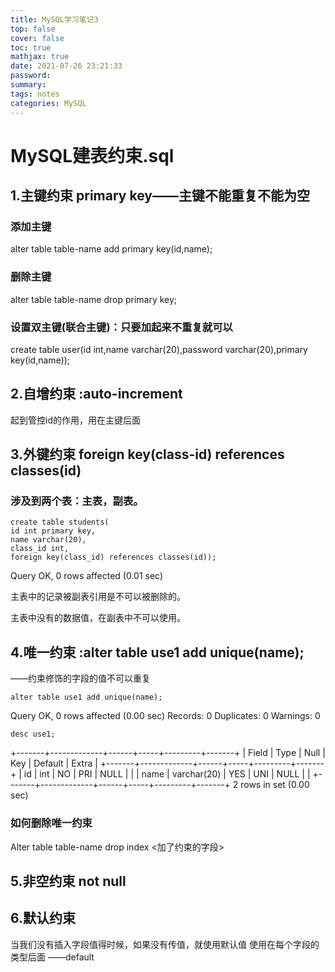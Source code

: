 ```yaml
---
title: MySQL学习笔记3
top: false
cover: false
toc: true
mathjax: true
date: 2021-07-26 23:21:33
password:
summary:
tags: notes
categories: MySQL
---
```

# MySQL建表约束.sql

## 1.主键约束 primary key——主键不能重复不能为空

### 添加主键
alter table table-name add primary key(id,name);

### 删除主键
alter table table-name drop primary key;

### 设置双主键(联合主键)：只要加起来不重复就可以
create table user(id int,name varchar(20),password varchar(20),primary key(id,name));

## 2.自增约束 :auto-increment
起到管控id的作用，用在主键后面

## 3.外键约束   foreign key(class-id) references classes(id)

### 涉及到两个表：主表，副表。
```
create table students(
id int primary key,
name varchar(20),
class_id int,
foreign key(class_id) references classes(id));
```
Query OK, 0 rows affected (0.01 sec)

主表中的记录被副表引用是不可以被删除的。

主表中没有的数据值，在副表中不可以使用。

## 4.唯一约束 :alter table use1 add unique(name);

——约束修饰的字段的值不可以重复
```
alter table use1 add unique(name);
```
Query OK, 0 rows affected (0.00 sec)
Records: 0  Duplicates: 0  Warnings: 0
```
desc use1;
```
+-------+-------------+------+-----+---------+-------+
| Field    | Type            | Null | Key | Default | Extra |
+-------+-------------+------+-----+---------+-------+
| id         | int               | NO   | PRI | NULL    |           |
| name  | varchar(20) | YES  | UNI | NULL    |           |
+-------+-------------+------+-----+---------+-------+
2 rows in set (0.00 sec)

### 如何删除唯一约束
Alter table table-name drop index <加了约束的字段>

## 5.非空约束 not null

## 6.默认约束
当我们没有插入字段值得时候，如果没有传值，就使用默认值
使用在每个字段的类型后面   ——default




